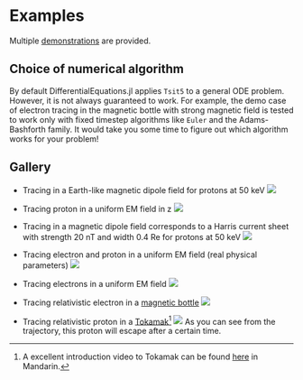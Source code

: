 # Examples

Multiple [demonstrations](https://github.com/henry2004y/TestParticle.jl/tree/master/src/examples) are provided.

## Choice of numerical algorithm

By default DifferentialEquations.jl applies `Tsit5` to a general ODE problem.
However, it is not always guaranteed to work. For example, the demo case of electron tracing in the magnetic bottle with strong magnetic field is tested to work only with fixed timestep algorithms like `Euler` and the Adams-Bashforth family.
It would take you some time to figure out which algorithm works for your problem!

## Gallery

- Tracing in a Earth-like magnetic dipole field for protons at 50 keV
![](../figures/ion_trajectory_dipole.png)

- Tracing proton in a uniform EM field in z
![](../figures/ion_uniformEM.png)

- Tracing in a magnetic dipole field corresponds to a Harris current sheet with strength 20 nT and width 0.4 Re for protons at 50 keV
![](../figures/ion_trajectory_current_sheet.png)

- Tracing electron and proton in a uniform EM field (real physical parameters)
![](../figures/electron_ion_uniformEM.png)

- Tracing electrons in a uniform EM field
![](../figures/electrons_uniformEM.png)

- Tracing relativistic electron in a [magnetic bottle](https://en.wikipedia.org/wiki/Magnetic_mirror#Magnetic_bottles)
![](../figures/electron_magnetic_bottle.png)

- Tracing relativistic proton in a [Tokamak](https://en.wikipedia.org/wiki/Tokamak)[^1]
![](../figures/ion_tokamak.png)
As you can see from the trajectory, this proton will escape after a certain time. 


[^1]: A excellent introduction video to Tokamak can be found [here](https://www.youtube.com/watch?v=0JqBfYwQcqg) in Mandarin.